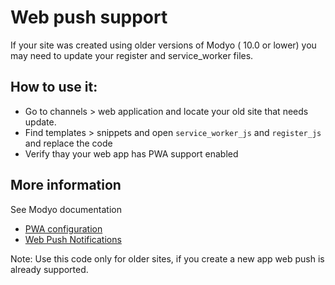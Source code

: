 # Web push support
If your site was created using older versions of Modyo ( 10.0 or lower) you may need to update your register and service_worker files.

## How to use it:


- Go to channels > web application and locate your old site that needs update.
- Find templates > snippets and open `service_worker_js` and `register_js` and replace the code
- Verify thay your web app has PWA support enabled

## More information
See Modyo documentation

- [PWA configuration](https://docs.modyo.com/en/platform/channels/sites.html#pwa)
- [Web Push Notifications](https://docs.modyo.com/en/platform/customers/messaging.html)

Note: Use this code only for older sites, if you create a new app web push is already supported.
